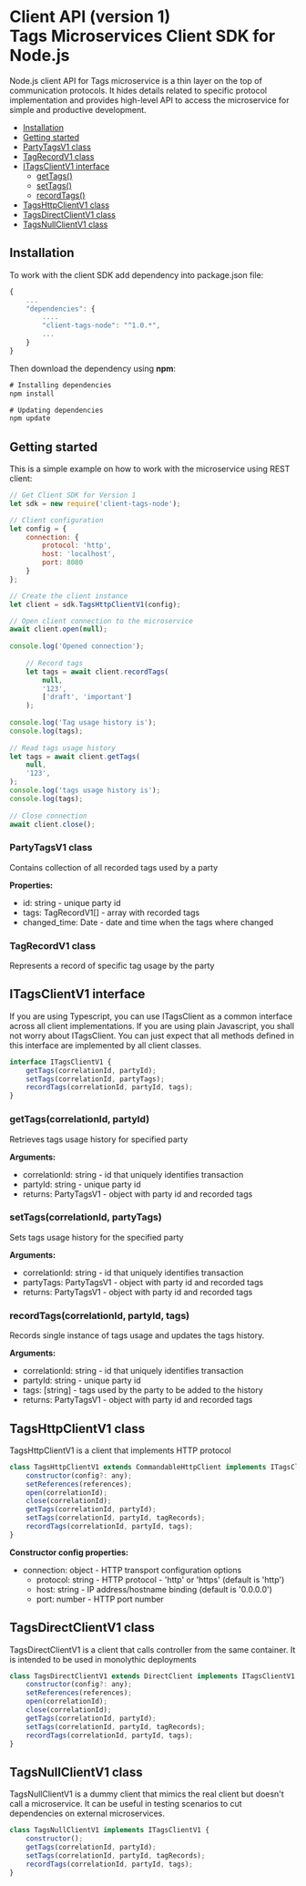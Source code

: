 # Client API (version 1) <br/> Tags Microservices Client SDK for Node.js

Node.js client API for Tags microservice is a thin layer on the top of
communication protocols. It hides details related to specific protocol implementation
and provides high-level API to access the microservice for simple and productive development.

* [Installation](#install)
* [Getting started](#get_started)
* [PartyTagsV1 class](#class1)
* [TagRecordV1 class](#class2)
* [ITagsClientV1 interface](#interface)
    - [getTags()](#operation1)
    - [setTags()](#operation2)
    - [recordTags()](#operation3)
* [TagsHttpClientV1 class](#client_http)
* [TagsDirectClientV1 class](#client_direct)
* [TagsNullClientV1 class](#client_null)

## <a name="install"></a> Installation

To work with the client SDK add dependency into package.json file:

```javascript
{
    ...
    "dependencies": {
        ....
        "client-tags-node": "^1.0.*",
        ...
    }
}
```

Then download the dependency using **npm**:

```javascript
# Installing dependencies
npm install

# Updating dependencies
npm update
```

## <a name="get_started"></a> Getting started

This is a simple example on how to work with the microservice using REST client:

```javascript
// Get Client SDK for Version 1 
let sdk = new require('client-tags-node');

// Client configuration
let config = {
    connection: {
        protocol: 'http',
        host: 'localhost', 
        port: 8080
    }
};

// Create the client instance
let client = sdk.TagsHttpClientV1(config);

// Open client connection to the microservice
await client.open(null);
    
console.log('Opened connection');
    
    // Record tags
    let tags = await client.recordTags(
        null,
        '123',
        ['draft', 'important']
    );
            
console.log('Tag usage history is');
console.log(tags);
            
// Read tags usage history
let tags = await client.getTags(
    null,
    '123',
);
console.log('tags usage history is');
console.log(tags);
                    
// Close connection
await client.close(); 
```

### <a name="class1"></a> PartyTagsV1 class

Contains collection of all recorded tags used by a party

**Properties:**
- id: string - unique party id
- tags: TagRecordV1[] - array with recorded tags
- changed_time: Date - date and time when the tags where changed

### <a name="class2"></a> TagRecordV1 class

Represents a record of specific tag usage by the party

## <a name="interface"></a> ITagsClientV1 interface

If you are using Typescript, you can use ITagsClient as a common interface across all client implementations. 
If you are using plain Javascript, you shall not worry about ITagsClient. You can just expect that
all methods defined in this interface are implemented by all client classes.

```javascript
interface ITagsClientV1 {
    getTags(correlationId, partyId);
    setTags(correlationId, partyTags);
    recordTags(correlationId, partyId, tags);
}
```

### <a name="operation1"></a> getTags(correlationId, partyId)

Retrieves tags usage history for specified party

**Arguments:** 
- correlationId: string - id that uniquely identifies transaction
- partyId: string - unique party id
- returns: PartyTagsV1 - object with party id and recorded tags

### <a name="operation2"></a> setTags(correlationId, partyTags)

Sets tags usage history for the specified party

**Arguments:** 
- correlationId: string - id that uniquely identifies transaction
- partyTags: PartyTagsV1 - object with party id and recorded tags
- returns: PartyTagsV1 - object with party id and recorded tags

### <a name="operation3"></a> recordTags(correlationId, partyId, tags)

Records single instance of tags usage and updates the tags history.

**Arguments:** 
- correlationId: string - id that uniquely identifies transaction
- partyId: string - unique party id
- tags: [string] - tags used by the party to be added to the history
- returns: PartyTagsV1 - object with party id and recorded tags
 
## <a name="client_rest"></a> TagsHttpClientV1 class

TagsHttpClientV1 is a client that implements HTTP protocol

```javascript
class TagsHttpClientV1 extends CommandableHttpClient implements ITagsClientV1 {
    constructor(config?: any);
    setReferences(references);
    open(correlationId);
    close(correlationId);
    getTags(correlationId, partyId);
    setTags(correlationId, partyId, tagRecords);
    recordTags(correlationId, partyId, tags);
}
```

**Constructor config properties:** 
- connection: object - HTTP transport configuration options
  - protocol: string - HTTP protocol - 'http' or 'https' (default is 'http')
  - host: string - IP address/hostname binding (default is '0.0.0.0')
  - port: number - HTTP port number

## <a name="client_direct"></a> TagsDirectClientV1 class

TagsDirectClientV1 is a client that calls controller from the same container.
It is intended to be used in monolythic deployments

```javascript
class TagsDirectClientV1 extends DirectClient implements ITagsClientV1 {
    constructor(config?: any);        
    setReferences(references);
    open(correlationId);
    close(correlationId);
    getTags(correlationId, partyId);
    setTags(correlationId, partyId, tagRecords);
    recordTags(correlationId, partyId, tags);
}
```

## <a name="client_null"></a> TagsNullClientV1 class

TagsNullClientV1 is a dummy client that mimics the real client but doesn't call a microservice. 
It can be useful in testing scenarios to cut dependencies on external microservices.

```javascript
class TagsNullClientV1 implements ITagsClientV1 {
    constructor();        
    getTags(correlationId, partyId);
    setTags(correlationId, partyId, tagRecords);
    recordTags(correlationId, partyId, tags);
}
```
